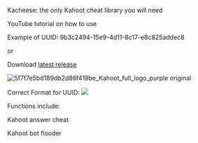 Kacheese: the only Kahoot cheat library you will need

YouTube tutorial on how to use


Example of UUID: 9b3c2494-15e9-4d11-8c17-e8c825addec8


or

Download [latest release](https://github.com/m4roon4/kacheese/releases)

![5f7f7e5bd189db2d86f419be_Kahoot_full_logo_purple original](https://user-images.githubusercontent.com/80927421/197266143-adb120b8-c821-4afe-b844-4a349ccd71c1.png)


Correct Format for UUID: ![](https://i.imgur.com/5DBtjib.png)


Functions include:

Kahoot answer cheat

Kahoot bot flooder
